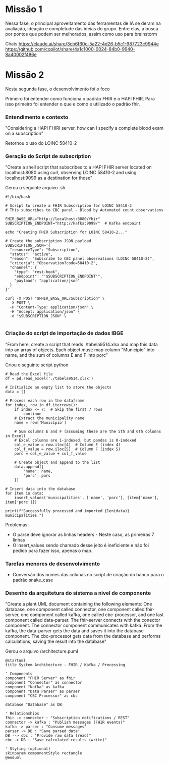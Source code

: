 # Missão 1 

Nessa fase, o principal aproveitamento das ferramentas de IA se deram na avaliação, ideação e completude das ideias do grupo. 
Entre elas, a busca por pontos que podem ser melhorados, assim como uso para brainstorm

Chats
https://claude.ai/share/3cb6f60c-5a22-4d26-b5c1-987723c9944e
https://github.com/copilot/share/4a1c1000-0024-84b0-9940-8a40002f486e

# Missão 2

Nesta segunda fase, o desenvolvimento foi o foco 

Primeiro foi entender como funciona o padrão FHIR e o HAPI FHIR. 
Para isso primeiro foi entender o que e como é utilizado o padrão fhir.

### Entendimento e contexto

"Considering a HAPI FHIRI server, how can I specify a complete blood exam on a subscription"

Retornou o uso do LOINC 58410-2

### Geração do Script de subscription 
"Create a shell script that subscribes to a HAPI FHIR server located on localhost:8080 using curl, observing LOINC 58410-2 and using localhost:9099 as a destination for those" 

Gerou o seguinte arquivo .sh

```
#!/bin/bash

# Script to create a FHIR Subscription for LOINC 58410-2
# This subscribes to CBC panel - Blood by Automated count observations

FHIR_BASE_URL="http://localhost:8080/fhir"
SUBSCRIPTION_ENDPOINT="http://kafka:9099/"  # Kafka endpoint

echo "Creating FHIR Subscription for LOINC 58410-2..."

# Create the subscription JSON payload
SUBSCRIPTION_JSON='{
  "resourceType": "Subscription",
  "status": "active",
  "reason": "Subscribe to CBC panel observations (LOINC 58410-2)",
  "criteria": "Observation?code=58410-2",
  "channel": {
    "type": "rest-hook",
    "endpoint": "'$SUBSCRIPTION_ENDPOINT'",
    "payload": "application/json"
  }
}'

curl -X POST "$FHIR_BASE_URL/Subscription" \
  -X POST \
  -H "Content-Type: application/json" \
  -H "Accept: application/json" \
  -d "$SUBSCRIPTION_JSON" \
  
```

### Criação do script de importação de dados IBGE 

"From here, create a script that reads ./tabela9514.xlsx and map this data into an array of objects. Each object must: map column "Município" into name, and the sum of columns E and F into porc"

Criou o seguinte script python

```
# Read the Excel file
df = pd.read_excel('./tabela9514.xlsx')

# Initialize an empty list to store the objects
data = []

# Process each row in the dataframe
for index, row in df.iterrows():
    if index <= 7:  # Skip the first 7 rows
        continue
    # Extract the municipality name
    name = row['Município']
    
    # Sum columns E and F (assuming these are the 5th and 6th columns in Excel)
    # Excel columns are 1-indexed, but pandas is 0-indexed
    col_e_value = row.iloc[4]  # Column E (index 4)
    col_f_value = row.iloc[5]  # Column F (index 5)
    porc = col_e_value + col_f_value
    
    # Create object and append to the list
    data.append({
        'name': name,
        'porc': porc
    })

# Insert data into the database
for item in data:
    insert_values('municipalities', ['name', 'porc'], [item['name'], item['porc']])

print(f"Successfully processed and imported {len(data)} municipalities.")
```

Problemas: 
- O parse deve ignorar as linhas headers - Neste caso, as primeiras 7 linhas 
- O insert_values sendo chamado desse jeito é ineficiente e não foi pedido para fazer isso, apenas o map. 

### Tarefas menores de desenvolvimento 

- Conversão dos nomes das colunas no script de criação do banco para o padrão snake_case

### Desenho da arquitetura do sistema a nivel de componente 
"Create a plant UML document containing the following elements: One database, one component called connector, one component called fhir-server, one component called kafka, one called cbc-processor, and one last component called data-parser. The fhir-server connects with the conector component. The connector component communicates with kafka. From the kafka, the data-parser gets the data and saves it into the database component. The cbc-processot gets data from the database and performs calculations, saving the result into the database"

Gerou o arquivo /architecture.puml 
```
@startuml
title System Architecture - FHIR / Kafka / Processing

' Components
component "FHIR Server" as fhir
component "Connector" as connector
component "Kafka" as kafka
component "Data Parser" as parser
component "CBC Processor" as cbc

database "Database" as DB

' Relationships
fhir -> connector : "Subscription notifications / REST"
connector -> kafka : "Publish messages (FHIR events)"
kafka -> parser : "Consume messages"
parser -> DB : "Save parsed data"
DB --> cbc : "Provide raw data (read)"
cbc -> DB : "Save calculated results (write)"

' Styling (optional)
skinparam componentStyle rectangle
@enduml
```

